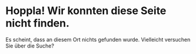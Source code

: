 # Hoppla! Wir konnten diese Seite nicht finden.

Es scheint, dass an diesem Ort nichts gefunden wurde. Vielleicht versuchen Sie über die Suche?